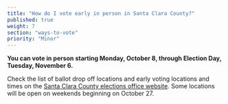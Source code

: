 ```yaml
---
title: "How do I vote early in person in Santa Clara County?"
published: true
weight: 7
section: "ways-to-vote"
priority: "Minor"
---
```


**You can vote in person starting Monday, October 8, through Election Day, Tuesday, November 6.**  

Check the list of ballot drop off locations and early voting locations and times on the [Santa Clara County elections office website](https://www.sccgov.org/sites/rov/VBM/Pages/ReturningMail.aspx). Some locations will be open on weekends beginning on October 27.   